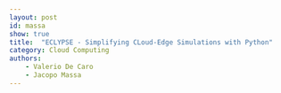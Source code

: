 ```yaml
---
layout: post
id: massa
show: true
title:  "ECLYPSE - Simplifying CLoud-Edge Simulations with Python"
category: Cloud Computing
authors: 
    - Valerio De Caro
    - Jacopo Massa
---
```

